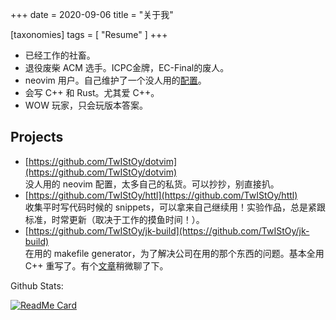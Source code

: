 +++
date = 2020-09-06
title = "关于我"

[taxonomies]
tags = [ "Resume" ]
+++

- 已经工作的社畜。
- 退役废柴 ACM 选手。ICPC金牌，EC-Final的废人。
- neovim 用户。自己维护了一个没人用的[配置](https://github.com/TwIStOy/dotvim)。
- 会写 C++ 和 Rust。尤其爱 C++。
- WOW 玩家，只会玩版本答案。

## Projects

- [https://github.com/TwIStOy/dotvim](https://github.com/TwIStOy/dotvim)  
  没人用的 neovim 配置，太多自己的私货。可以抄抄，别直接扒。
- [https://github.com/TwIStOy/httl](https://github.com/TwIStOy/httl)  
  收集平时写代码时候的 snippets，可以拿来自己继续用！实验作品，总是紧跟标准，时常更新（取决于工作的摸鱼时间！）。
- [https://github.com/TwIStOy/jk-build](https://github.com/TwIStOy/jk-build)  
  在用的 makefile generator，为了解决公司在用的那个东西的问题。基本全用 C++ 重写了。有个[文章](@/posts/cpp-build-system.md)稍微聊了下。

Github Stats:  

[![ReadMe Card](https://github-readme-stats.vercel.app/api?username=TwIStOy&count_private=true&theme=nord)](https://github.com/TwIStOy)


